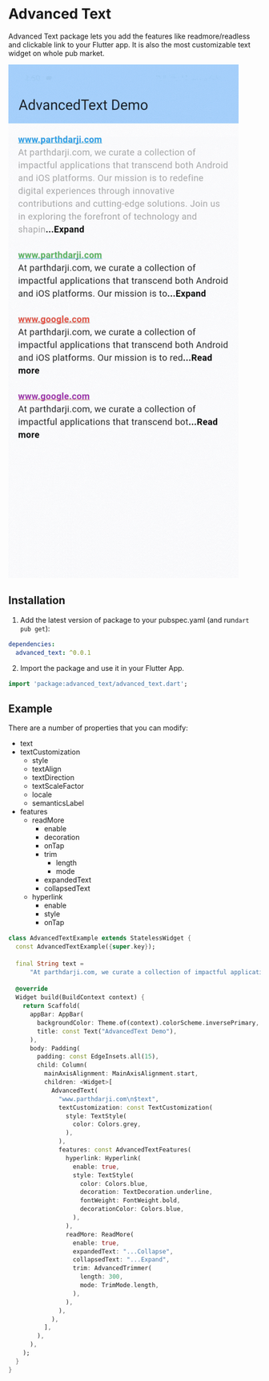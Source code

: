 # Advanced Text

Advanced Text package lets you add the features like readmore/readless and clickable link to your Flutter app. It is also the most customizable text widget on whole pub market.

![](demo.gif)

## Installation 

1. Add the latest version of package to your pubspec.yaml (and run`dart pub get`):
```yaml
dependencies:
  advanced_text: ^0.0.1
```
2. Import the package and use it in your Flutter App.
```dart
import 'package:advanced_text/advanced_text.dart';
```

## Example
There are a number of properties that you can modify:

 - text
 - textCustomization
    - style
    - textAlign
    - textDirection
    - textScaleFactor
    - locale
    - semanticsLabel
 - features
    - readMore
        - enable
        - decoration
        - onTap
        - trim
            - length
            - mode
        - expandedText
        - collapsedText
    - hyperlink
        - enable
        - style
        - onTap

```dart
class AdvancedTextExample extends StatelessWidget {
  const AdvancedTextExample({super.key});

  final String text =
      "At parthdarji.com, we curate a collection of impactful applications that transcend both Android and iOS platforms. Our mission is to redefine digital experiences through innovative contributions and cutting-edge solutions. Join us in exploring the forefront of technology and shaping the future of mobile applications.";

  @override
  Widget build(BuildContext context) {
    return Scaffold(
      appBar: AppBar(
        backgroundColor: Theme.of(context).colorScheme.inversePrimary,
        title: const Text("AdvancedText Demo"),
      ),
      body: Padding(
        padding: const EdgeInsets.all(15),
        child: Column(
          mainAxisAlignment: MainAxisAlignment.start,
          children: <Widget>[
            AdvancedText(
              "www.parthdarji.com\n$text",
              textCustomization: const TextCustomization(
                style: TextStyle(
                  color: Colors.grey,
                ),
              ),
              features: const AdvancedTextFeatures(
                hyperlink: Hyperlink(
                  enable: true,
                  style: TextStyle(
                    color: Colors.blue,
                    decoration: TextDecoration.underline,
                    fontWeight: FontWeight.bold,
                    decorationColor: Colors.blue,
                  ),
                ),
                readMore: ReadMore(
                  enable: true,
                  expandedText: "...Collapse",
                  collapsedText: "...Expand",
                  trim: AdvancedTrimmer(
                    length: 300,
                    mode: TrimMode.length,
                  ),
                ),
              ),
            ),
          ],
        ),
      ),
    );
  }
}
```